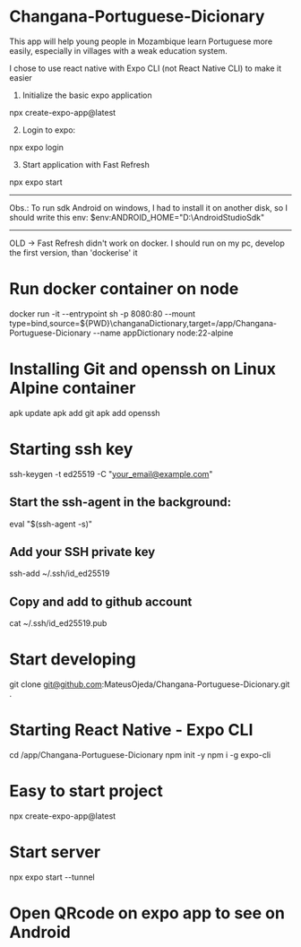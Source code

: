 # Changana-Portuguese-Dicionary

This app will help young people in Mozambique learn Portuguese more easily, especially in villages with a weak education system.

I chose to use react native with Expo CLI (not React Native CLI) to make it easier

1. Initialize the basic expo application

npx create-expo-app@latest

2. Login to expo:

npx expo login

3. Start application with Fast Refresh

npx expo start

---

Obs.: To run sdk Android on windows, I had to install it on another disk, so I should write this env:
$env:ANDROID_HOME="D:\\AndroidStudioSdk"

---

OLD -> Fast Refresh didn't work on docker. I should run on my pc, develop the first version, than 'dockerise' it

# Run docker container on node

docker run -it --entrypoint sh -p 8080:80 --mount type=bind,source=${PWD}\changanaDictionary,target=/app/Changana-Portuguese-Dicionary --name appDictionary node:22-alpine

# Installing Git and openssh on Linux Alpine container

apk update
apk add git
apk add openssh

# Starting ssh key

ssh-keygen -t ed25519 -C "your_email@example.com"

## Start the ssh-agent in the background:

eval "$(ssh-agent -s)"

## Add your SSH private key

ssh-add ~/.ssh/id_ed25519

## Copy and add to github account

cat ~/.ssh/id_ed25519.pub

# Start developing

git clone git@github.com:MateusOjeda/Changana-Portuguese-Dicionary.git .

# Starting React Native - Expo CLI

cd /app/Changana-Portuguese-Dicionary
npm init -y
npm i -g expo-cli

# Easy to start project

npx create-expo-app@latest

# Start server

npx expo start --tunnel

# Open QRcode on expo app to see on Android
